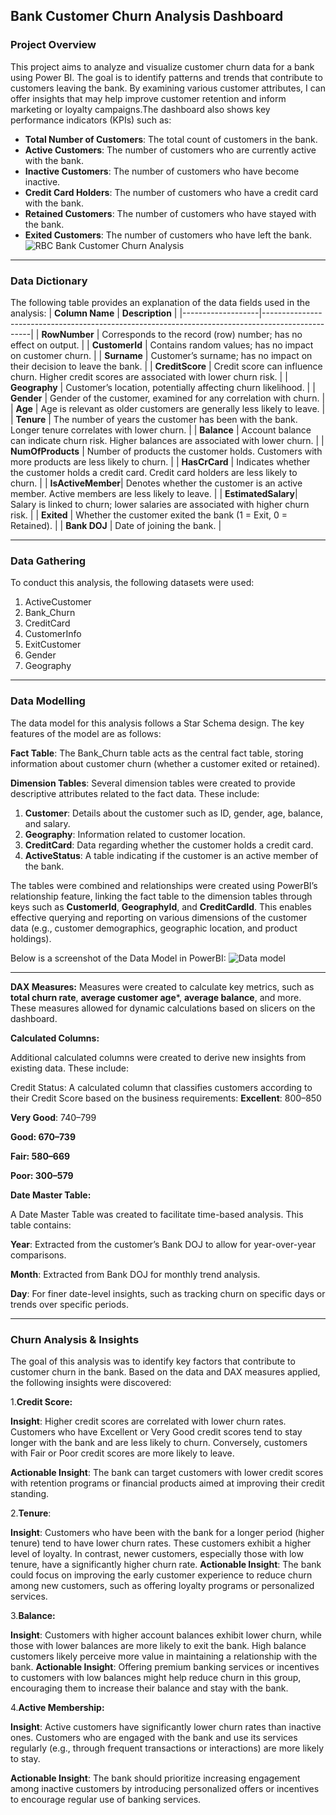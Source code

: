 ## Bank Customer Churn Analysis Dashboard

### **Project Overview**

This project aims to analyze and visualize customer churn data for a bank using Power BI. The goal is to identify patterns and trends that contribute to customers leaving the bank. By examining various customer attributes, I can offer insights that may help improve customer retention and inform marketing or loyalty campaigns.The dashboard also shows key performance indicators (KPIs) such as:
- **Total Number of Customers**: The total count of customers in the bank.
- **Active Customers**: The number of customers who are currently active with the bank.
- **Inactive Customers**: The number of customers who have become inactive.
- **Credit Card Holders**: The number of customers who have a credit card with the bank.
- **Retained Customers**: The number of customers who have stayed with the bank.
- **Exited Customers**: The number of customers who have left the bank.
  ![RBC Bank Customer Churn Analysis](https://github.com/user-attachments/assets/916a7134-6b4e-4f0f-8faf-21e7ba1daece)


---
### Data Dictionary

The following table provides an explanation of the data fields used in the analysis:
| **Column Name**   | **Description**                                                                 |
|-------------------|--------------------------------------------------------------------------------------------------|
| **RowNumber**     | Corresponds to the record (row) number; has no effect on output.               |
| **CustomerId**    | Contains random values; has no impact on customer churn.                        |
| **Surname**       | Customer’s surname; has no impact on their decision to leave the bank.          |
| **CreditScore**   | Credit score can influence churn. Higher credit scores are associated with lower churn risk. |
| **Geography**     | Customer’s location, potentially affecting churn likelihood.                     |
| **Gender**        | Gender of the customer, examined for any correlation with churn.                 |
| **Age**           | Age is relevant as older customers are generally less likely to leave.          |
| **Tenure**        | The number of years the customer has been with the bank. Longer tenure correlates with lower churn. |
| **Balance**       | Account balance can indicate churn risk. Higher balances are associated with lower churn. |
| **NumOfProducts** | Number of products the customer holds. Customers with more products are less likely to churn. |
| **HasCrCard**     | Indicates whether the customer holds a credit card. Credit card holders are less likely to churn. |
| **IsActiveMember**| Denotes whether the customer is an active member. Active members are less likely to leave. |
| **EstimatedSalary**| Salary is linked to churn; lower salaries are associated with higher churn risk. |
| **Exited**        | Whether the customer exited the bank (1 = Exit, 0 = Retained).                  |
| **Bank DOJ**      | Date of joining the bank.                                                      |

---
### Data Gathering
To conduct this analysis, the following datasets were used:

1. ActiveCustomer
2. Bank_Churn
3. CreditCard
4. CustomerInfo
5. ExitCustomer
6. Gender
7. Geography

---
### Data Modelling

The data model for this analysis follows a Star Schema design. The key features of the model are as follows:

**Fact Table**: The Bank_Churn table acts as the central fact table, storing information about customer churn (whether a customer exited or retained).

**Dimension Tables**: Several dimension tables were created to provide descriptive attributes related to the fact data. These include:

   1. **Customer**: Details about the customer such as ID, gender, age, balance, and salary.
   2. **Geography**: Information related to customer location.
   3. **CreditCard**: Data regarding whether the customer holds a credit card.
   4. **ActiveStatus**: A table indicating if the customer is an active member of the bank.

The tables were combined and relationships were created using PowerBI’s relationship feature, linking the fact table to the dimension tables through keys such as **CustomerId**, **GeographyId**, and **CreditCardId**. This enables effective querying and reporting on various dimensions of the customer data (e.g., customer demographics, geographic location, and product holdings).

Below is a screenshot of the Data Model in PowerBI:
![Data model](https://github.com/user-attachments/assets/88de061b-fdf1-4244-a2dd-c0595af716eb)



---
**DAX Measures:**
Measures were created to calculate key metrics, such as **total churn rate**, **average customer age***, **average balance**, and more. These measures allowed for dynamic calculations based on slicers on the dashboard.

**Calculated Columns:** 

Additional calculated columns were created to derive new insights from existing data. These include:

Credit Status: A calculated column that classifies customers according to their Credit Score based on the business requirements:
**Excellent**: 800–850

**Very Good**: 740–799

**Good: 670–739**

**Fair: 580–669**

**Poor: 300–579**

**Date Master Table:**

A Date Master Table was created to facilitate time-based analysis. This table contains:

**Year**: Extracted from the customer’s Bank DOJ to allow for year-over-year comparisons.

**Month**: Extracted from Bank DOJ for monthly trend analysis.

**Day**: For finer date-level insights, such as tracking churn on specific days or trends over specific periods.

---
### Churn Analysis & Insights

The goal of this analysis was to identify key factors that contribute to customer churn in the bank. Based on the data and DAX measures applied, the following insights were discovered:

1.**Credit Score:**

**Insight**: Higher credit scores are correlated with lower churn rates. Customers who have Excellent or Very Good credit scores tend to stay longer with the bank and are less likely to churn. Conversely, customers with Fair or Poor credit scores are more likely to leave.

**Actionable Insight**: The bank can target customers with lower credit scores with retention programs or financial products aimed at improving their credit standing.

2.**Tenure**:

**Insight**: Customers who have been with the bank for a longer period (higher tenure) tend to have lower churn rates. These customers exhibit a higher level of loyalty. In contrast, newer customers, especially those with low tenure, have a significantly higher churn rate.
**Actionable Insight**: The bank could focus on improving the early customer experience to reduce churn among new customers, such as offering loyalty programs or personalized services.

3.**Balance:**

**Insight**: Customers with higher account balances exhibit lower churn, while those with lower balances are more likely to exit the bank. High balance customers likely perceive more value in maintaining a relationship with the bank.
**Actionable Insight**: Offering premium banking services or incentives to customers with low balances might help reduce churn in this group, encouraging them to increase their balance and stay with the bank.

4.**Active Membership:**

**Insight**: Active customers have significantly lower churn rates than inactive ones. Customers who are engaged with the bank and use its services regularly (e.g., through frequent transactions or interactions) are more likely to stay.

**Actionable Insight**: The bank should prioritize increasing engagement among inactive customers by introducing personalized offers or incentives to encourage regular use of banking services.
